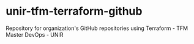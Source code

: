 # unir-tfm-terraform-github
Repository for organization's GitHub repositories using Terraform - TFM Master DevOps - UNIR
